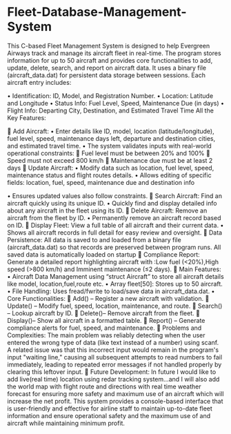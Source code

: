 # Fleet-Database-Management-System
This C-based Fleet Management System is designed to help Evergreen Airways track and manage its aircraft fleet in real-time. The program stores information for up to 50 aircraft and provides core functionalities to add, update, delete, search, and report on aircraft data. It uses a binary file (aircraft_data.dat) for persistent data storage between sessions.
Each aircraft entry includes:

•	Identification: ID, Model, and Registration Number.
•	Location: Latitude and Longitude
•	Status Info: Fuel Level, Speed, Maintenance Due (in days)
•	Flight Info: Departing City, Destination, and Estimated Travel Time
All the Key Features:

	Add Aircraft: 
•	Enter details like ID, model, location (latitude/longitude), fuel level, speed,          maintenance days left, departure and destination cities, and estimated travel time.
•	 The system validates inputs with real-world operational constraints:
	Fuel level must be between 20% and 100%
	Speed must not exceed 800 km/h
	Maintenance due must be at least 2 days
	Update Aircraft: 
•	Modify data such as location, fuel level, speed, maintenance status and flight routes details.
•	 Allows editing of specific fields: location, fuel, speed, maintenance due and 
            destination info
            
•	Ensures updated values also follow constraints.
	Search Aircraft: Find an aircraft quickly using its unique ID.
•	Quickly find and display detailed info about any aircraft in the fleet using its ID.
	Delete Aircraft: Remove an aircraft from the fleet by ID.
•	Permanently remove an aircraft record based on ID.
	Display Fleet: View a full table of all aircraft and their current data.
•	Shows all aircraft records in full detail for easy review and oversight.
	Data Persistence: All data is saved to and loaded from a binary file (aircraft_data.dat) so that records are preserved between program runs. All saved data is automatically loaded on startup
	Compliance Report: Generate a detailed report highlighting aircraft with :Low fuel (<20%),High speed (>800 km/h) and Imminent maintenance (≤2 days).
	Main Features: 
•	Aircraft Data Management using “struct Aircraft” to store all aircraft details like model, location,fuel,route etc.
•	Array fleet[50]: Stores up to 50 aircraft.
•	File Handling: Uses fread/fwrite to load/save data in aircraft_data.dat.
•	Core Functionalities:
	Add() – Register a new aircraft with validation.
	Update() – Modify fuel, speed, location, maintenance, and route.
	Search() – Lookup aircraft by ID.
	Delete()– Remove aircraft from the fleet.
	Display()– Show all aircraft in a formatted table.
	Report() – Generate compliance alerts for fuel, speed, and maintenance.
	Problems and Complexities: The main problem was reliably detecting when the user entered the wrong type of data (like text instead of a number) using scanf. A related issue was that this incorrect input would remain in the program's input "waiting line," causing all subsequent attempts to read numbers to fail immediately, leading to repeated error messages if not handled properly by clearing this leftover input.
	Future Development: In future I would like to add live(real time) location using redar tracking system...and I will also add the world map with flight route and directions with real time weather forecast for ensuring more safety and maximum use of an aircraft which will increase  the net profit.
This system provides a console-based interface that is user-friendly and effective for airline staff to maintain up-to-date fleet information and ensure operational safety and the maximum use of and aircraft while maintaining minimum profit.
